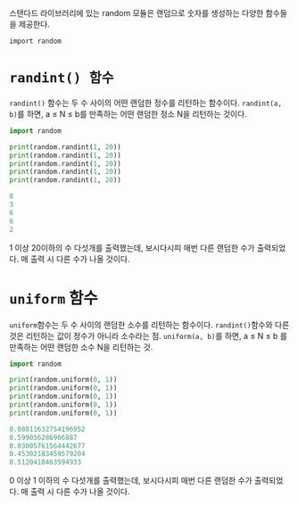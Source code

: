 스탠다드 라이브러리에 있는 random 모듈은 랜덤으로 숫자를 생성하는 다양한 함수들을 제공한다. 
```
import random
```

# `randint() 함수`
`randint()` 함수는 두 수 사이의 어떤 랜덤한 정수를 리턴하는 함수이다. `randint(a, b)`를 하면,  a ≤ N ≤ b를 만족하는 어떤 랜덤한 정소 N을 리턴하는 것이다. 

```python
import random

print(random.randint(1, 20))
print(random.randint(1, 20))
print(random.randint(1, 20))
print(random.randint(1, 20))
print(random.randint(1, 20))
```
```python
8
3
6
6
2
```

1 이상 20이하의 수 다섯개를 출력했는데, 보시다시피 매번 다른 랜덤한 수가 출력되었다. 매 출력 시 다른 수가 나올 것이다. 

# `uniform` 함수
`uniform`함수는 두 수 사이의 랜덤한 소수를 리턴하는 함수이다. `randint()`함수와 다른 것은 리턴하는 값이 정수가 아니라 소수라는 점. `uniform(a, b)`를 하면, a ≤ N ≤ b 를 만족하는 어떤 랜덤한 소수 N을 리턴하는 것. 

```python
import random

print(random.uniform(0, 1))
print(random.uniform(0, 1))
print(random.uniform(0, 1))
print(random.uniform(0, 1))
print(random.uniform(0, 1))
```
```python
0.08811632754196952
0.599056286966887
0.03005761564442677
0.45302183459579204
0.5120418463594933
```

0 이상 1 이하의 수 다섯개를 출력했는데, 보시다시피 매번 다른 랜덤한 수가 출력되었다. 매 출력 시 다른 수가 나올 것이다. 
